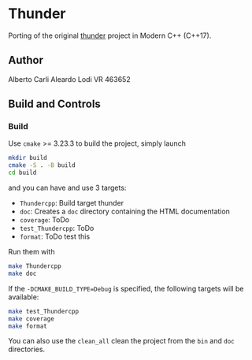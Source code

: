 # Thunder

Porting of the original [thunder](https://github.com/thunder-project/thunder) project in Modern C++ (C++17).

## Author

Alberto Carli
Aleardo Lodi VR 463652

## Build and Controls
### Build
Use `cmake` >= 3.23.3 to build the project, simply launch
```bash
mkdir build
cmake -S . -B build
cd build
```

and you can have and use 3 targets:

* `Thundercpp`: Build target thunder 
* `doc`: Creates a `doc` directory containing the HTML documentation
* `coverage`: ToDo
* `test_Thundercpp`: ToDo
* `format`:  ToDo test this

Run them with

```bash
make Thundercpp
make doc
```

If the `-DCMAKE_BUILD_TYPE=Debug` is specified, the following targets will be available:

```bash
make test_Thundercpp
make coverage
make format
```

You can also use the `clean_all` clean the project from the `bin` and `doc` directories.